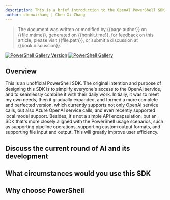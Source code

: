```yaml
---
description: This is a brief introduction to the OpenAI PowerShell SDK. It discusses why I developed this SDK, typical application scenarios, and so forth.
author: chenxizhang | Chen Xi Zhang
---
```


> The document was written or modified by {{page.author}} on {{file.mtime}}, generated on {{honkit.time}}, for feedback on this article, please visit {{file.path}}, or submit a discussion at {{book.discussion}}.

[![PowerShell Gallery Version](https://img.shields.io/powershellgallery/v/code365scripts.openai?label=code365scripts.openai)](https://www.powershellgallery.com/packages/code365scripts.openai) [![PowerShell Gallery](https://img.shields.io/powershellgallery/dt/code365scripts.openai)](https://www.powershellgallery.com/packages/code365scripts.openai)

## Overview

This is an unofficial PowerShell SDK. The original intention and purpose of designing this SDK is to simplify everyone's access to the OpenAI service, and to seamlessly combine it with their daily work. Initially, it was to meet my own needs, then it gradually expanded, and formed a more complete and perfected version, which currently supports not only OpenAI service calls, but also Azure OpenAI service calls, and even recently supported local model support. Besides, it's not a simple API encapsulation, but an SDK that's more closely aligned with the PowerShell usage scenarios, such as supporting pipeline operations, supporting custom output formats, and supporting file input and output. This will greatly improve user efficiency.

## Discuss the current round of AI and its development

## What circumstances would you use this SDK

## Why choose PowerShell

